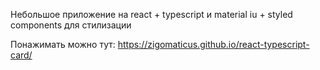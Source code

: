 Небольшое приложение на react + typescript и material iu + styled components для стилизации

Понажимать можно тут: https://zigomaticus.github.io/react-typescript-card/
